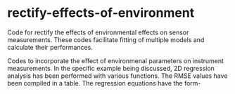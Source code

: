 # rectify-effects-of-environment
Code for rectify the effects of environmental effects on sensor measurements. These codes facilitate fitting of multiple models and calculate their performances. 

Codes to incorporate the effect of environmenal parameters on instrument measurements. 
In the specific example being discussed, 2D regression analysis has been performed with various functions. The RMSE values have been compiled in a table. The regression equations have the form- 

``` distance = f(measured_distance, temperature)
